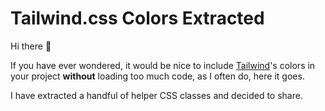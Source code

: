 
# Tailwind.css Colors Extracted

Hi there 👋

If you have ever wondered, it would be nice to include [Tailwind](https://tailwindcss.com)'s colors in your project **without** loading too much code, as I often do, here it goes.

I have extracted a handful of helper CSS classes and decided to share.
